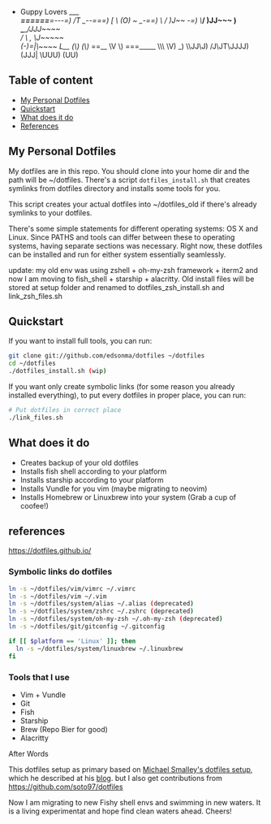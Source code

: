 * Guppy Lovers    ___          
  ___======____=---=)
/T            \_--===)
[ \ (O)   \~    \_-==)
 \      / )J~~    \-=)
  \\___/  )JJ~~~   \)
   \_____/JJJ~~~~    \
   / \  , \J~~~~~     \
  (-\)\=|\\\~~~~       L__
  (\\)  (\\\)_           \==__
   \V    \\\) ===_____   \\\\\\
          \V)     \_) \\\\JJ\J\)
                      /J\JT\JJJJ)
                      (JJJ| \UUU)
                       (UU)
                       
## Table of content
- [My Personal Dotfiles](#my-personal-dotfiles)
- [Quickstart](#quickstart)
- [What does it do](#what-does-it-do)
- [References](#references)

## My Personal Dotfiles
My dotfiles are in this repo. You should clone into your home dir and the path will be ~/dotfiles. There's a script `dotfiles_install.sh` that creates symlinks from dotfiles directory and installs some tools for you.

This script creates your actual dotfiles into ~/dotfiles_old if there's already symlinks to your dotfiles.

There's some simple statements for different operating systems: OS X and Linux. Since PATHS and tools can differ between these to operating systems, having separate sections was necessary. Right now, these dotfiles can be installed and run for either system essentially seamlessly.

update: my old env was using zshell + oh-my-zsh framework + iterm2 and now I am moving to fish_shell + starship + alacritty. Old install files will be stored at setup folder and renamed to dotfiles_zsh_install.sh and link_zsh_files.sh


## Quickstart
If you want to install full tools, you can run:
```bash
git clone git://github.com/edsonma/dotfiles ~/dotfiles
cd ~/dotfiles
./dotfiles_install.sh (wip)
```

If you want only create symbolic links (for some reason you already installed everything), to put every dotfiles in proper place, you can run:
```bash
# Put dotfiles in correct place
./link_files.sh
```
## What does it do
- Creates backup of your old dotfiles
- Installs fish shell according to your platform
- Installs starship according to your platform
- Installs Vundle for you vim (maybe migrating to neovim)
- Installs Homebrew or Linuxbrew into your system (Grab a cup of coofee!)

## references
https://dotfiles.github.io/

### Symbolic links do dotfiles
```bash
ln -s ~/dotfiles/vim/vimrc ~/.vimrc
ln -s ~/dotfiles/vim ~/.vim
ln -s ~/dotfiles/system/alias ~/.alias (deprecated)
ln -s ~/dotfiles/system/zshrc ~/.zshrc (deprecated)
ln -s ~/dotfiles/system/oh-my-zsh ~/.oh-my-zsh (deprecated)
ln -s ~/dotfiles/git/gitconfig ~/.gitconfig

if [[ $platform == 'Linux' ]]; then
  ln -s ~/dotfiles/system/linuxbrew ~/.linuxbrew
fi 
```
### Tools that I use
- Vim + Vundle
- Git
- Fish
- Starship
- Brew (Repo Bier for good)
- Alacritty


After Words

This dotfiles setup as primary based on [Michael Smalley's dotfiles setup](https://github.com/michaeljsmalley/dotfiles), which he described at his [blog](http://blog.smalleycreative.com/tutorials/using-git-and-github-to-manage-your-dotfiles/). but I also get contributions from https://github.com/soto97/dotfiles

Now I am migrating to new Fishy shell envs and swimming in new waters. It is a living experimentat and hope find clean waters ahead. Cheers!




